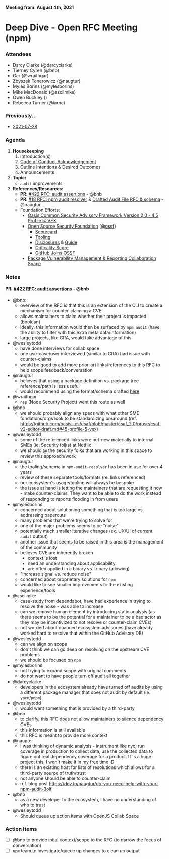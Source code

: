 #### Meeting from: August 4th, 2021

# Deep Dive - Open RFC Meeting (npm)

### Attendees
- Darcy Clarke (@darcyclarke)
- Tierney Cyren (@bnb)
- Gar (@wraithgar)
- Zbyszek Tenerowicz (@naugtur)
- Myles Borins (@mylesborins)
- Mike MacDonald (@asciimike)
- Owen Buckley ()
- Rebecca Turner (@iarna)

### Previously...

- [2021-07-28](https://github.com/npm/rfcs/blob/latest/meetings/2021-07-28.md)

### Agenda

1. **Housekeeping**
	1. Introduction(s)
	1. [Code of Conduct Acknowledgement](https://www.npmjs.com/policies/conduct)
	1. Outline Intentions & Desired Outcomes
	1. Announcements
1. **Topic:**
    - `audit` improvements
1. **References/Resources:**
    - **PR**: [#422 RFC: audit assertions](https://github.com/npm/rfcs/pull/422) - @bnb
    - **PR**: [#18 RFC: npm audit resolver](https://github.com/npm/rfcs/pull/18) & [Drafted Audit File RFC & schema](https://github.com/openjs-foundation/pkg-vuln-collab-space/pull/11) - @naugtur
    - Foundation Efforts:
      - [Oasis Common Security Advisory Framework Version 2.0 - 4.5 Profile 5: VEX](https://github.com/oasis-tcs/csaf/blob/master/csaf_2.0/prose/csaf-v2-editor-draft.md#45-profile-5-vex)
      - [Open Source Security Foundation](https://openssf.org/) ([@ossf](https://github.com/ossf))
        - [Scorecard](https://github.com/ossf/scorecard)
        - [Tooling](https://github.com/ossf/wg-security-tooling)
        - [Disclosures](https://github.com/ossf/wg-vulnerability-disclosures) & [Guide](https://github.com/ossf/oss-vulnerability-guide)
        - [Criticality Score](https://github.com/ossf/criticality_score)
        - [GitHub Joins OSSF](https://github.blog/2020-08-03-github-joins-the-open-source-security-foundation/)
      - [Package Vulnerability Management & Reporting Collaboration Space](https://github.com/openjs-foundation/pkg-vuln-collab-space)

### Notes

#### **PR**: [#422 RFC: audit assertions](https://github.com/npm/rfcs/pull/422) - @bnb

- @bnb:
  - overview of the RFC is that this is an extension of the CLI to create a mechanism for counter-claiming a CVE
  - allows maintainers to claim whether their project is impacted (boolean) 
  - ideally, this information would then be surfaced by `npm audit` (have the ability to filter with this extra meta data/information)
  - large projects, like CRA, would take advantage of this
- @wesleytodd 
  - have done interviews for collab space
  - one use-case/user interviewed (similar to CRA) had issue with counter-claims
  - would be good to add more prior-art links/references to this RFC to help scope feedback/conversation
- @naugtur
  - believes that using a package definition vs. package tree reference/path is less useful
  - would recommend using the format/schema drafted [here](https://github.com/openjs-foundation/pkg-vuln-collab-space/pull/11)
- @wraithgar
  - `nsp` (Node Security Project) went this route as well
- @bnb 
  - we should probably align any specs with what other SME fondations/orgs look to be standardizing on/around (ref. https://github.com/oasis-tcs/csaf/blob/master/csaf_2.0/prose/csaf-v2-editor-draft.md#45-profile-5-vex)
- @wesleytodd
  - some of the referenced links were net-new materially to internal SMEs (ie. Security folks) at Netflix
  - we should @ the security folks that are working in this space to review this approach/work
- @naugtur
  - the tooling/schema in `npm-audit-resolver` has been in use for over 4 years
  - review of these separate tools/formats (re. links referenced)
  - our ecosystem's usage/tooling will always be bespoke
  - the issue at hand is letting the maintainers that are requesting it now - make counter-claims. They want to be able to do the work instead of responding to reports flooding in from users
- @mylesborins
  - concerned about solutioning something that is too large vs. addressing papercuts
  - many problems that we're trying to solve for
  - one of the major problems seems to be "noise"
  - potentially much smaller iterative changes (ex. UX/UI of current `audit` output)
  - another issue that seems to be raised in this area is the management of the community
  - believes CVE are inherently broken
    - context is lost 
    - need an understanding about applicability
    - are often applied in a binary vs. trinary (allowing)
  - "increase signal vs. reduce noise"
  - concerned about proprietary solutions for `npm`
  - would like to see smaller improvements to the existing experience/tools
- @asciimike
  - case-study from dependabot, have had experience in trying to resolve the noise - was able to increase  
  - can we remove human element by introducing static analysis (as there seems to be the potential for a maintainer to be a bad actor as they may be incentivized to not resolve or counter-claim CVEs)
  - not worried about nuanced ecosystem advisories (have already worked hard to resolve that within the GitHub Advisory DB)
- @wesleytodd 
  - can we align on scope
  - don't think we can go deep on resolving on the upstream CVE problems
  - we should be focused on `npm`
- @mylesborins
  - not trying to expand scope with original comments
  - do not want to have people turn off audit all together
- @darcyclarke
  - developers in the ecosystem already have turned off audits by using a different package manager that does not audit by default (ie. `yarn`/`pnpm`) 
- @wesleytodd
  - would want something that is provided by a third-party
- @bnb
  - to clarify, this RFC does not allow maintainers to silence dependency CVEs
  - this information is still available
  - this RFC is meant to provide more context
- @naugter 
  - I was thinking of dynamic analysis - instrument like nyc, run coverage in production to collect data, use the collected data to figure out real dependency coverage for a product. IT's a huge project this, I won't make it in my free time :D
  - there is an existing host for lists of resolutions which allows for a third-party source of truth/trust
  - not anyone should be able to counter-claim
  - ref. blog post https://dev.to/naugtur/do-you-need-help-with-your-npm-audit-3olf
- @bnb
  - as a new developer to the ecosystem, I have no understanding of who to trust 
- @wesleytodd 
  - Should queue up action items with OpenJS Collab Space

### Action Items
- [ ] @bnb to provide intial context/scope to the RFC (to narrow the focus of conversation)
- [ ] `npm` team to investigate/queue up changes to clean up output
